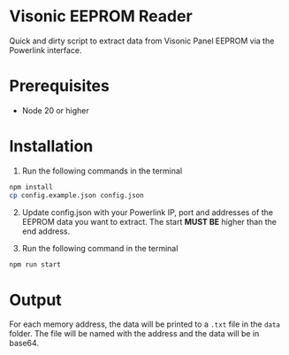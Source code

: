 # Visonic EEPROM Reader

Quick and dirty script to extract data from Visonic Panel EEPROM via the Powerlink interface.

# Prerequisites 
- Node 20 or higher

# Installation
1. Run the following commands in the terminal
```bash
npm install
cp config.example.json config.json
```

2. Update config.json with your Powerlink IP, port and addresses of the EEPROM data you want to extract. The start **MUST BE** higher than the end address.

3. Run the following command in the terminal
```bash
npm run start
```

# Output
For each memory address, the data will be printed to a `.txt` file in the `data` folder. The file will be named with the address and the data will be in base64.